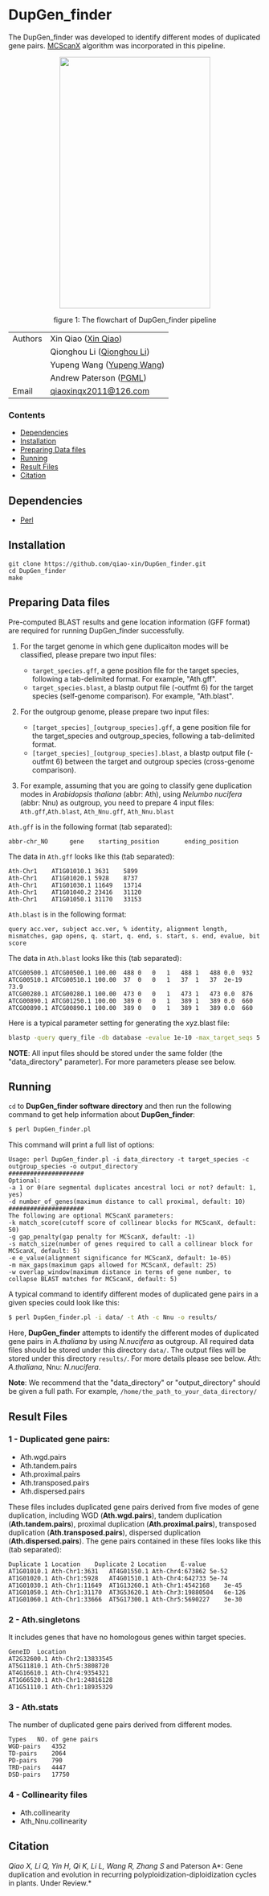# DupGen_finder

The DupGen_finder was developed to identify different modes of duplicated gene pairs. [MCScanX](http://chibba.pgml.uga.edu/mcscan2/) algorithm was incorporated in this pipeline.

<p align="center">
<img src="https://github.com/LQHHHHH/DupGen_finder/blob/master/data/The%20flowchart%20of%20DupGen_finder%20pipeline.png"  height="500" width="300">
<p align="center">

<t align="center">
  figure 1: The flowchart of DupGen_finder pipeline
</t>


| | |
| --- | --- |
| Authors | Xin Qiao ([Xin Qiao](https://github.com/qiao-xin)) |
| | Qionghou Li ([Qionghou Li](https://github.com/LQHHHHH)) |
| | Yupeng Wang ([Yupeng Wang](https://github.com/wyp1125)) |
| | Andrew Paterson ([PGML](http://www.plantgenome.uga.edu)) |
| Email   | <qiaoxinqx2011@126.com> |

### Contents
* [Dependencies](#dependencies)
* [Installation](#installation)
* [Preparing Data files](#preparing-data-files)
* [Running](#running)
* [Result Files](#result-files)
* [Citation](#citation)

## Dependencies

- [Perl](https://www.perl.org)

## Installation

```
git clone https://github.com/qiao-xin/DupGen_finder.git
cd DupGen_finder
make
```

## Preparing Data files

Pre-computed BLAST results and gene location information (GFF format) are required for running DupGen_finder successfully.

1. For the target genome in which gene duplicaiton modes will be classified, please prepare two input files:
	- ```target_species.gff```, a gene position file for the target species, following a tab-delimited format. For example, "Ath.gff".
	- ```target_species.blast```, a blastp output file (-outfmt 6) for the target species (self-genome comparison). For example, "Ath.blast".

2. For the outgroup genome, please prepare two input files:
	- ```[target_species]_[outgroup_species].gff```, a gene position file for the target_species and outgroup_species, following a tab-delimited format.
	- ```[target_species]_[outgroup_species].blast```, a blastp output file (-outfmt 6) between the target and outgroup species (cross-genome comparison).

3. For example, assuming that you are going to classify gene duplication modes in *Arabidopsis thaliana* (abbr: Ath), using *Nelumbo nucifera* (abbr: Nnu) as outgroup, you need to prepare 4 input files: ```Ath.gff```,```Ath.blast```, ```Ath_Nnu.gff```, ```Ath_Nnu.blast```

```Ath.gff``` is in the following format (tab separated):
```
abbr-chr_NO      gene    starting_position       ending_position
```

The data in ```Ath.gff``` looks like this (tab separated):
```
Ath-Chr1	AT1G01010.1	3631	5899
Ath-Chr1	AT1G01020.1	5928	8737
Ath-Chr1	AT1G01030.1	11649	13714
Ath-Chr1	AT1G01040.2	23416	31120
Ath-Chr1	AT1G01050.1	31170	33153
```

```Ath.blast``` is in the following format:
```
query acc.ver, subject acc.ver, % identity, alignment length, mismatches, gap opens, q. start, q. end, s. start, s. end, evalue, bit score
```

The data in ```Ath.blast``` looks like this (tab separated):
```
ATCG00500.1	ATCG00500.1	100.00	488	0	0	1	488	1	488	0.0	 932
ATCG00510.1	ATCG00510.1	100.00	37	0	0	1	37	1	37	2e-19	73.9
ATCG00280.1	ATCG00280.1	100.00	473	0	0	1	473	1	473	0.0	 876
ATCG00890.1	ATCG01250.1	100.00	389	0	0	1	389	1	389	0.0	 660
ATCG00890.1	ATCG00890.1	100.00	389	0	0	1	389	1	389	0.0	 660
```

Here is a typical parameter setting for generating the xyz.blast file:
```bash
blastp -query query_file -db database -evalue 1e-10 -max_target_seqs 5 -outfmt 6 -out xyz.blast
```

**NOTE**: All input files should be stored under the same folder (the "data_directory" parameter). For more parameters please see below.

## Running

```cd``` to **DupGen_finder software directory** and then run the following command to get help information about **DupGen_finder**:

```bash
$ perl DupGen_finder.pl
```

This command will print a full list of options:
```
Usage: perl DupGen_finder.pl -i data_directory -t target_species -c outgroup_species -o output_directory
#####################
Optional:
-a 1 or 0(are segmental duplicates ancestral loci or not? default: 1, yes)
-d number_of_genes(maximum distance to call proximal, default: 10)
#####################
The following are optional MCScanX parameters:
-k match_score(cutoff score of collinear blocks for MCScanX, default: 50)
-g gap_penalty(gap penalty for MCScanX, default: -1)
-s match_size(number of genes required to call a collinear block for MCScanX, default: 5)
-e e_value(alignment significance for MCScanX, default: 1e-05)
-m max_gaps(maximum gaps allowed for MCScanX, default: 25)
-w overlap_window(maximum distance in terms of gene number, to collapse BLAST matches for MCScanX, default: 5)
```

A typical command to identify different modes of duplicated gene pairs in a given species could look like this:
```bash
$ perl DupGen_finder.pl -i data/ -t Ath -c Nnu -o results/
```
Here, **DupGen_finder** attempts to identify the different modes of duplicated gene pairs in *A.thaliana* by using *N.nucifera* as outgroup. All required data files should be stored under this directory ```data/```. The output files will be stored under this directory ```results/```. For more details please see below. Ath: *A.thaliana*, Nnu: *N.nucifera*.

**Note**: We recommend that the "data_directory" or "output_directory" should be given a full path. For example, ```/home/the_path_to_your_data_directory/```

## Result Files
### 1 - Duplicated gene pairs: 
- Ath.wgd.pairs
- Ath.tandem.pairs
- Ath.proximal.pairs
- Ath.transposed.pairs
- Ath.dispersed.pairs
 
These files includes duplicated gene pairs derived from five modes of gene duplication, including WGD (**Ath.wgd.pairs**), tandem duplication (**Ath.tandem.pairs**), proximal duplication (**Ath.proximal.pairs**), transposed duplication (**Ath.transposed.pairs**), dispersed duplication (**Ath.dispersed.pairs**). The gene pairs contained in these files looks like this (tab separated):
```
Duplicate 1	Location	Duplicate 2	Location	E-value
AT1G01010.1	Ath-Chr1:3631	AT4G01550.1	Ath-Chr4:673862	5e-52
AT1G01020.1	Ath-Chr1:5928	AT4G01510.1	Ath-Chr4:642733	5e-74
AT1G01030.1	Ath-Chr1:11649	AT1G13260.1	Ath-Chr1:4542168	3e-45
AT1G01050.1	Ath-Chr1:31170	AT3G53620.1	Ath-Chr3:19880504	6e-126
AT1G01060.1	Ath-Chr1:33666	AT5G17300.1	Ath-Chr5:5690227	3e-30
```

### 2 - Ath.singletons

It includes genes that have no homologous genes within target species.
```
GeneID	Location
AT2G32600.1	Ath-Chr2:13833545
AT5G11810.1	Ath-Chr5:3808720
AT4G16610.1	Ath-Chr4:9354321
AT1G66520.1	Ath-Chr1:24816128
AT1G51110.1	Ath-Chr1:18935329
```

### 3 - Ath.stats

The number of duplicated gene pairs derived from different modes.
```
Types	NO. of gene pairs
WGD-pairs	4352
TD-pairs	2064
PD-pairs	790
TRD-pairs	4447
DSD-pairs	17750
```

### 4 - Collinearity files
- Ath.collinearity
- Ath_Nnu.collinearity

## Citation
*Qiao X, Li Q, Yin H, Qi K, Li L, Wang R, Zhang S* and Paterson A*: Gene duplication and evolution in recurring polyploidization-diploidization cycles in plants. Under Review.*
